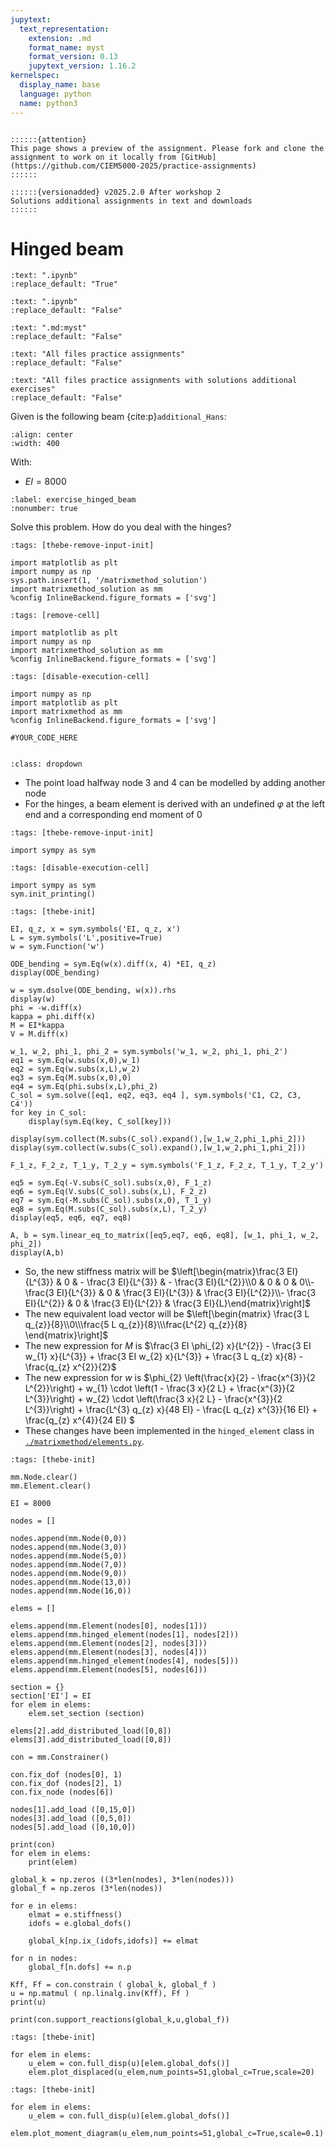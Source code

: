 ```yaml
---
jupytext:
  text_representation:
    extension: .md
    format_name: myst
    format_version: 0.13
    jupytext_version: 1.16.2
kernelspec:
  display_name: base
  language: python
  name: python3
---
```


```{margin}

::::::{attention}
This page shows a preview of the assignment. Please fork and clone the assignment to work on it locally from [GitHub](https://github.com/CIEM5000-2025/practice-assignments)
::::::

::::::{versionadded} v2025.2.0 After workshop 2
Solutions additional assignments in text and downloads 
::::::

```

# Hinged beam

```{custom_download_link} ./hinged_beam_stripped.ipynb
:text: ".ipynb"
:replace_default: "True"
```

```{custom_download_link} ./hinged_beam_stripped_sol.ipynb
:text: ".ipynb"
:replace_default: "False"
```

```{custom_download_link} ./hinged_beam.md
:text: ".md:myst"
:replace_default: "False"
```

```{custom_download_link} https://github.com/CIEM5000-2025/practice-assignments
:text: "All files practice assignments"
:replace_default: "False"
```

```{custom_download_link} https://github.com/CIEM5000-2025/practice-assignments/tree/solution_additional_exercises
:text: "All files practice assignments with solutions additional exercises"
:replace_default: "False"
```

Given is the following beam {cite:p}`additional_Hans`:

```{figure} https://raw.githubusercontent.com/ibcmrocha/public/main/hingedbeam.png
:align: center
:width: 400
```

With:
- $EI = 8000$


```{exercise-start} Hinged beam
:label: exercise_hinged_beam
:nonumber: true
```

Solve this problem. How do you deal with the hinges?

```{code-cell} ipython3
:tags: [thebe-remove-input-init]

import matplotlib as plt
import numpy as np
sys.path.insert(1, '/matrixmethod_solution')
import matrixmethod_solution as mm
%config InlineBackend.figure_formats = ['svg']
```

```{code-cell} ipython3
:tags: [remove-cell]

import matplotlib as plt
import numpy as np
import matrixmethod_solution as mm
%config InlineBackend.figure_formats = ['svg']
```

```{code-cell} ipython3
:tags: [disable-execution-cell]

import numpy as np
import matplotlib as plt
import matrixmethod as mm
%config InlineBackend.figure_formats = ['svg']
```

```{code-cell} ipython3
#YOUR_CODE_HERE
```

```{exercise-end}
```

```{solution-start} exercise_hinged_beam
:class: dropdown
```

- The point load halfway node 3 and 4 can be modelled by adding another node
- For the hinges, a beam element is derived with an undefined $\varphi$ at the left end and a corresponding end moment of $0$

```{code-cell} ipython3
:tags: [thebe-remove-input-init]

import sympy as sym
```

```{code-cell} ipython3
:tags: [disable-execution-cell]

import sympy as sym
sym.init_printing()
```

```{code-cell} ipython3
:tags: [thebe-init]

EI, q_z, x = sym.symbols('EI, q_z, x')
L = sym.symbols('L',positive=True)
w = sym.Function('w')

ODE_bending = sym.Eq(w(x).diff(x, 4) *EI, q_z)
display(ODE_bending)

w = sym.dsolve(ODE_bending, w(x)).rhs
display(w)
phi = -w.diff(x)
kappa = phi.diff(x)
M = EI*kappa
V = M.diff(x)

w_1, w_2, phi_1, phi_2 = sym.symbols('w_1, w_2, phi_1, phi_2')
eq1 = sym.Eq(w.subs(x,0),w_1)
eq2 = sym.Eq(w.subs(x,L),w_2)
eq3 = sym.Eq(M.subs(x,0),0)
eq4 = sym.Eq(phi.subs(x,L),phi_2)
C_sol = sym.solve([eq1, eq2, eq3, eq4 ], sym.symbols('C1, C2, C3, C4'))
for key in C_sol:
    display(sym.Eq(key, C_sol[key]))

display(sym.collect(M.subs(C_sol).expand(),[w_1,w_2,phi_1,phi_2]))
display(sym.collect(w.subs(C_sol).expand(),[w_1,w_2,phi_1,phi_2]))

F_1_z, F_2_z, T_1_y, T_2_y = sym.symbols('F_1_z, F_2_z, T_1_y, T_2_y')

eq5 = sym.Eq(-V.subs(C_sol).subs(x,0), F_1_z)
eq6 = sym.Eq(V.subs(C_sol).subs(x,L), F_2_z)
eq7 = sym.Eq(-M.subs(C_sol).subs(x,0), T_1_y)
eq8 = sym.Eq(M.subs(C_sol).subs(x,L), T_2_y)
display(eq5, eq6, eq7, eq8)

A, b = sym.linear_eq_to_matrix([eq5,eq7, eq6, eq8], [w_1, phi_1, w_2, phi_2])
display(A,b)
```

- So, the new stiffness matrix will be $\left[\begin{matrix}\frac{3 EI}{L^{3}} & 0 & - \frac{3 EI}{L^{3}} & - \frac{3 EI}{L^{2}}\\0 & 0 & 0 & 0\\- \frac{3 EI}{L^{3}} & 0 & \frac{3 EI}{L^{3}} & \frac{3 EI}{L^{2}}\\- \frac{3 EI}{L^{2}} & 0 & \frac{3 EI}{L^{2}} & \frac{3 EI}{L}\end{matrix}\right]$
- The new equivalent load vector will be $\left[\begin{matrix} \frac{3 L q_{z}}{8}\\0\\\frac{5 L q_{z}}{8}\\\frac{L^{2} q_{z}}{8} \end{matrix}\right]$
- The new expression for $M$ is $\frac{3 EI \phi_{2} x}{L^{2}} - \frac{3 EI w_{1} x}{L^{3}} + \frac{3 EI w_{2} x}{L^{3}} + \frac{3 L q_{z} x}{8} - \frac{q_{z} x^{2}}{2}$
- The new expression for $w$ is $\phi_{2} \left(\frac{x}{2} - \frac{x^{3}}{2 L^{2}}\right) + w_{1} \cdot \left(1 - \frac{3 x}{2 L} + \frac{x^{3}}{2 L^{3}}\right) + w_{2} \cdot \left(\frac{3 x}{2 L} - \frac{x^{3}}{2 L^{3}}\right) + \frac{L^{3} q_{z} x}{48 EI} - \frac{L q_{z} x^{3}}{16 EI} + \frac{q_{z} x^{4}}{24 EI}
$
- These changes have been implemented in the `hinged_element` class in [`./matrixmethod/elements.py`](exercise_hinged_beam_py).

```{code-cell} ipython3
:tags: [thebe-init]

mm.Node.clear()
mm.Element.clear()

EI = 8000

nodes = []

nodes.append(mm.Node(0,0))
nodes.append(mm.Node(3,0))
nodes.append(mm.Node(5,0))
nodes.append(mm.Node(7,0))
nodes.append(mm.Node(9,0))
nodes.append(mm.Node(13,0))
nodes.append(mm.Node(16,0))

elems = []

elems.append(mm.Element(nodes[0], nodes[1]))
elems.append(mm.hinged_element(nodes[1], nodes[2]))
elems.append(mm.Element(nodes[2], nodes[3]))
elems.append(mm.Element(nodes[3], nodes[4]))
elems.append(mm.hinged_element(nodes[4], nodes[5]))
elems.append(mm.Element(nodes[5], nodes[6]))

section = {}
section['EI'] = EI
for elem in elems:
    elem.set_section (section)

elems[2].add_distributed_load([0,8])
elems[3].add_distributed_load([0,8])

con = mm.Constrainer()

con.fix_dof (nodes[0], 1)
con.fix_dof (nodes[2], 1)
con.fix_node (nodes[6])

nodes[1].add_load ([0,15,0])
nodes[3].add_load ([0,5,0])
nodes[5].add_load ([0,10,0])

print(con)
for elem in elems:
    print(elem)

global_k = np.zeros ((3*len(nodes), 3*len(nodes)))
global_f = np.zeros (3*len(nodes))

for e in elems:
    elmat = e.stiffness()
    idofs = e.global_dofs()
    
    global_k[np.ix_(idofs,idofs)] += elmat

for n in nodes:
    global_f[n.dofs] += n.p

Kff, Ff = con.constrain ( global_k, global_f )
u = np.matmul ( np.linalg.inv(Kff), Ff )
print(u)

print(con.support_reactions(global_k,u,global_f))
```

```{code-cell} ipython3
:tags: [thebe-init]

for elem in elems:
    u_elem = con.full_disp(u)[elem.global_dofs()]
    elem.plot_displaced(u_elem,num_points=51,global_c=True,scale=20)
```

```{code-cell} ipython3
:tags: [thebe-init]

for elem in elems:
    u_elem = con.full_disp(u)[elem.global_dofs()]
    elem.plot_moment_diagram(u_elem,num_points=51,global_c=True,scale=0.1)
```

```{solution-end}
```
